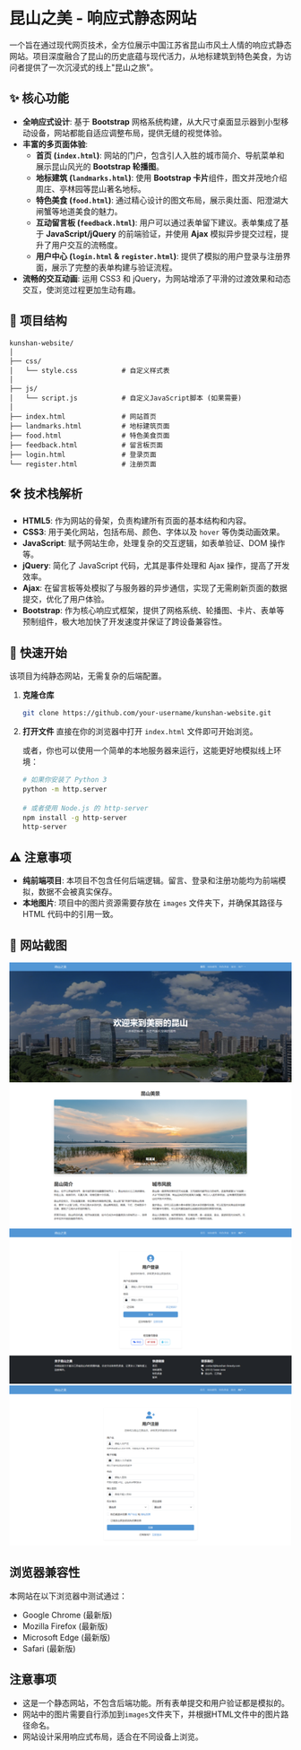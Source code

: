 # 昆山之美 - 响应式静态网站

一个旨在通过现代网页技术，全方位展示中国江苏省昆山市风土人情的响应式静态网站。项目深度融合了昆山的历史底蕴与现代活力，从地标建筑到特色美食，为访问者提供了一次沉浸式的线上"昆山之旅"。

## ✨ 核心功能

*   **全响应式设计**: 基于 **Bootstrap** 网格系统构建，从大尺寸桌面显示器到小型移动设备，网站都能自适应调整布局，提供无缝的视觉体验。
*   **丰富的多页面体验**:
    *   **首页 (`index.html`)**: 网站的门户，包含引人入胜的城市简介、导航菜单和展示昆山风光的 **Bootstrap 轮播图**。
    *   **地标建筑 (`landmarks.html`)**: 使用 **Bootstrap 卡片**组件，图文并茂地介绍周庄、亭林园等昆山著名地标。
    *   **特色美食 (`food.html`)**: 通过精心设计的图文布局，展示奥灶面、阳澄湖大闸蟹等地道美食的魅力。
    *   **互动留言板 (`feedback.html`)**: 用户可以通过表单留下建议。表单集成了基于 **JavaScript/jQuery** 的前端验证，并使用 **Ajax** 模拟异步提交过程，提升了用户交互的流畅度。
    *   **用户中心 (`login.html` & `register.html`)**: 提供了模拟的用户登录与注册界面，展示了完整的表单构建与验证流程。
*   **流畅的交互动画**: 运用 CSS3 和 jQuery，为网站增添了平滑的过渡效果和动态交互，使浏览过程更加生动有趣。

## 📂 项目结构

```
kunshan-website/
│
├── css/
│   └── style.css           # 自定义样式表
│
├── js/
│   └── script.js           # 自定义JavaScript脚本 (如果需要)
│
├── index.html              # 网站首页
├── landmarks.html          # 地标建筑页面
├── food.html               # 特色美食页面
├── feedback.html           # 留言板页面
├── login.html              # 登录页面
└── register.html           # 注册页面
```

## 🛠️ 技术栈解析

*   **HTML5**: 作为网站的骨架，负责构建所有页面的基本结构和内容。
*   **CSS3**: 用于美化网站，包括布局、颜色、字体以及 `hover` 等伪类动画效果。
*   **JavaScript**: 赋予网站生命，处理复杂的交互逻辑，如表单验证、DOM 操作等。
*   **jQuery**: 简化了 JavaScript 代码，尤其是事件处理和 Ajax 操作，提高了开发效率。
*   **Ajax**: 在留言板等处模拟了与服务器的异步通信，实现了无需刷新页面的数据提交，优化了用户体验。
*   **Bootstrap**: 作为核心响应式框架，提供了网格系统、轮播图、卡片、表单等预制组件，极大地加快了开发速度并保证了跨设备兼容性。

## 🚀 快速开始

该项目为纯静态网站，无需复杂的后端配置。

1.  **克隆仓库**
    ```bash
    git clone https://github.com/your-username/kunshan-website.git
    ```
2.  **打开文件**
    直接在你的浏览器中打开 `index.html` 文件即可开始浏览。

    或者，你也可以使用一个简单的本地服务器来运行，这能更好地模拟线上环境：
    ```bash
    # 如果你安装了 Python 3
    python -m http.server

    # 或者使用 Node.js 的 http-server
    npm install -g http-server
    http-server
    ```

## ⚠️ 注意事项

*   **纯前端项目**: 本项目不包含任何后端逻辑。留言、登录和注册功能均为前端模拟，数据不会被真实保存。
*   **本地图片**: 项目中的图片资源需要存放在 `images` 文件夹下，并确保其路径与 HTML 代码中的引用一致。

## 📸 网站截图

![首页](images/image-20250621161042338.png)
![地标建筑](images/image-20250621161108829.png)
![特色美食](images/image-20250621161148355.png)
![留言板](images/image-20250621161218920.png)

## 浏览器兼容性

本网站在以下浏览器中测试通过：

- Google Chrome (最新版)
- Mozilla Firefox (最新版)
- Microsoft Edge (最新版)
- Safari (最新版)

## 注意事项

- 这是一个静态网站，不包含后端功能。所有表单提交和用户验证都是模拟的。
- 网站中的图片需要自行添加到`images`文件夹下，并根据HTML文件中的图片路径命名。
- 网站设计采用响应式布局，适合在不同设备上浏览。
